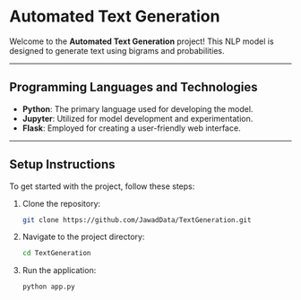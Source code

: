 # Automated Text Generation

Welcome to the **Automated Text Generation** project! This NLP model is designed to generate text using bigrams and probabilities.

---

## Programming Languages and Technologies

- **Python**: The primary language used for developing the model.
- **Jupyter**: Utilized for model development and experimentation.
- **Flask**: Employed for creating a user-friendly web interface.

---

## Setup Instructions

To get started with the project, follow these steps:

1. Clone the repository:
   ```bash
   git clone https://github.com/JawadData/TextGeneration.git

3. Navigate to the project directory:
   ```bash
   cd TextGeneration

5. Run the application:
   ```bash
   python app.py

   

